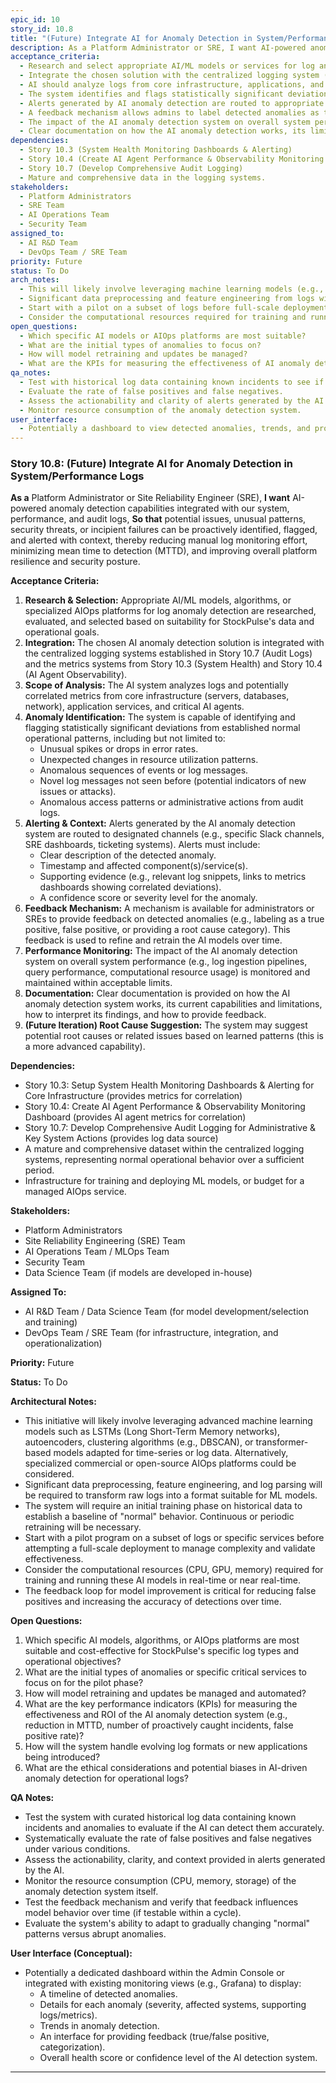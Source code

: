 ```yaml
---
epic_id: 10
story_id: 10.8
title: "(Future) Integrate AI for Anomaly Detection in System/Performance Logs"
description: As a Platform Administrator or SRE, I want AI-powered anomaly detection integrated with our system and performance logs so that potential issues, unusual patterns, or incipient failures can be proactively identified and alerted, reducing manual oversight and improving incident response times.
acceptance_criteria:
  - Research and select appropriate AI/ML models or services for log anomaly detection.
  - Integrate the chosen solution with the centralized logging system (from Story 10.7 and System Health Monitoring from 10.3).
  - AI should analyze logs from core infrastructure, applications, and AI agents.
  - The system identifies and flags statistically significant deviations from normal operational patterns.
  - Alerts generated by AI anomaly detection are routed to appropriate channels with context and supporting evidence (e.g., log snippets, metric correlations).
  - A feedback mechanism allows admins to label detected anomalies as true or false positives, helping to refine the AI models.
  - The impact of the AI anomaly detection system on overall system performance is monitored and acceptable.
  - Clear documentation on how the AI anomaly detection works, its limitations, and how to interpret its findings.
dependencies:
  - Story 10.3 (System Health Monitoring Dashboards & Alerting)
  - Story 10.4 (Create AI Agent Performance & Observability Monitoring Dashboard)
  - Story 10.7 (Develop Comprehensive Audit Logging)
  - Mature and comprehensive data in the logging systems.
stakeholders:
  - Platform Administrators
  - SRE Team
  - AI Operations Team
  - Security Team
assigned_to:
  - AI R&D Team
  - DevOps Team / SRE Team
priority: Future
status: To Do
arch_notes:
  - This will likely involve leveraging machine learning models (e.g., LSTMs, autoencoders, clustering algorithms) or specialized AIOps platforms.
  - Significant data preprocessing and feature engineering from logs will be required.
  - Start with a pilot on a subset of logs before full-scale deployment.
  - Consider the computational resources required for training and running these AI models.
open_questions:
  - Which specific AI models or AIOps platforms are most suitable?
  - What are the initial types of anomalies to focus on?
  - How will model retraining and updates be managed?
  - What are the KPIs for measuring the effectiveness of AI anomaly detection (e.g., true positive rate, reduction in MTTD)?
qa_notes:
  - Test with historical log data containing known incidents to see if the AI can detect them.
  - Evaluate the rate of false positives and false negatives.
  - Assess the actionability and clarity of alerts generated by the AI.
  - Monitor resource consumption of the anomaly detection system.
user_interface:
  - Potentially a dashboard to view detected anomalies, trends, and provide feedback to the AI.
---
```


### Story 10.8: (Future) Integrate AI for Anomaly Detection in System/Performance Logs

**As a** Platform Administrator or Site Reliability Engineer (SRE),
**I want** AI-powered anomaly detection capabilities integrated with our system, performance, and audit logs,
**So that** potential issues, unusual patterns, security threats, or incipient failures can be proactively identified, flagged, and alerted with context, thereby reducing manual log monitoring effort, minimizing mean time to detection (MTTD), and improving overall platform resilience and security posture.

**Acceptance Criteria:**

1.  **Research & Selection:** Appropriate AI/ML models, algorithms, or specialized AIOps platforms for log anomaly detection are researched, evaluated, and selected based on suitability for StockPulse's data and operational goals.
2.  **Integration:** The chosen AI anomaly detection solution is integrated with the centralized logging systems established in Story 10.7 (Audit Logs) and the metrics systems from Story 10.3 (System Health) and Story 10.4 (AI Agent Observability).
3.  **Scope of Analysis:** The AI system analyzes logs and potentially correlated metrics from core infrastructure (servers, databases, network), application services, and critical AI agents.
4.  **Anomaly Identification:** The system is capable of identifying and flagging statistically significant deviations from established normal operational patterns, including but not limited to:
    *   Unusual spikes or drops in error rates.
    *   Unexpected changes in resource utilization patterns.
    *   Anomalous sequences of events or log messages.
    *   Novel log messages not seen before (potential indicators of new issues or attacks).
    *   Anomalous access patterns or administrative actions from audit logs.
5.  **Alerting & Context:** Alerts generated by the AI anomaly detection system are routed to designated channels (e.g., specific Slack channels, SRE dashboards, ticketing systems). Alerts must include:
    *   Clear description of the detected anomaly.
    *   Timestamp and affected component(s)/service(s).
    *   Supporting evidence (e.g., relevant log snippets, links to metrics dashboards showing correlated deviations).
    *   A confidence score or severity level for the anomaly.
6.  **Feedback Mechanism:** A mechanism is available for administrators or SREs to provide feedback on detected anomalies (e.g., labeling as a true positive, false positive, or providing a root cause category). This feedback is used to refine and retrain the AI models over time.
7.  **Performance Monitoring:** The impact of the AI anomaly detection system on overall system performance (e.g., log ingestion pipelines, query performance, computational resource usage) is monitored and maintained within acceptable limits.
8.  **Documentation:** Clear documentation is provided on how the AI anomaly detection system works, its current capabilities and limitations, how to interpret its findings, and how to provide feedback.
9.  **(Future Iteration) Root Cause Suggestion:** The system may suggest potential root causes or related issues based on learned patterns (this is a more advanced capability).

**Dependencies:**

*   Story 10.3: Setup System Health Monitoring Dashboards & Alerting for Core Infrastructure (provides metrics for correlation)
*   Story 10.4: Create AI Agent Performance & Observability Monitoring Dashboard (provides AI agent metrics for correlation)
*   Story 10.7: Develop Comprehensive Audit Logging for Administrative & Key System Actions (provides log data source)
*   A mature and comprehensive dataset within the centralized logging systems, representing normal operational behavior over a sufficient period.
*   Infrastructure for training and deploying ML models, or budget for a managed AIOps service.

**Stakeholders:**

*   Platform Administrators
*   Site Reliability Engineering (SRE) Team
*   AI Operations Team / MLOps Team
*   Security Team
*   Data Science Team (if models are developed in-house)

**Assigned To:**

*   AI R&D Team / Data Science Team (for model development/selection and training)
*   DevOps Team / SRE Team (for infrastructure, integration, and operationalization)

**Priority:** Future

**Status:** To Do

**Architectural Notes:**

*   This initiative will likely involve leveraging advanced machine learning models such as LSTMs (Long Short-Term Memory networks), autoencoders, clustering algorithms (e.g., DBSCAN), or transformer-based models adapted for time-series or log data. Alternatively, specialized commercial or open-source AIOps platforms could be considered.
*   Significant data preprocessing, feature engineering, and log parsing will be required to transform raw logs into a format suitable for ML models.
*   The system will require an initial training phase on historical data to establish a baseline of "normal" behavior. Continuous or periodic retraining will be necessary.
*   Start with a pilot program on a subset of logs or specific services before attempting a full-scale deployment to manage complexity and validate effectiveness.
*   Consider the computational resources (CPU, GPU, memory) required for training and running these AI models in real-time or near real-time.
*   The feedback loop for model improvement is critical for reducing false positives and increasing the accuracy of detections over time.

**Open Questions:**

1.  Which specific AI models, algorithms, or AIOps platforms are most suitable and cost-effective for StockPulse's specific log types and operational objectives?
2.  What are the initial types of anomalies or specific critical services to focus on for the pilot phase?
3.  How will model retraining and updates be managed and automated?
4.  What are the key performance indicators (KPIs) for measuring the effectiveness and ROI of the AI anomaly detection system (e.g., reduction in MTTD, number of proactively caught incidents, false positive rate)?
5.  How will the system handle evolving log formats or new applications being introduced?
6.  What are the ethical considerations and potential biases in AI-driven anomaly detection for operational logs?

**QA Notes:**

*   Test the system with curated historical log data containing known incidents and anomalies to evaluate if the AI can detect them accurately.
*   Systematically evaluate the rate of false positives and false negatives under various conditions.
*   Assess the actionability, clarity, and context provided in alerts generated by the AI.
*   Monitor the resource consumption (CPU, memory, storage) of the anomaly detection system itself.
*   Test the feedback mechanism and verify that feedback influences model behavior over time (if testable within a cycle).
*   Evaluate the system's ability to adapt to gradually changing "normal" patterns versus abrupt anomalies.

**User Interface (Conceptual):**

*   Potentially a dedicated dashboard within the Admin Console or integrated with existing monitoring views (e.g., Grafana) to display:
    *   A timeline of detected anomalies.
    *   Details for each anomaly (severity, affected systems, supporting logs/metrics).
    *   Trends in anomaly detection.
    *   An interface for providing feedback (true/false positive, categorization).
    *   Overall health score or confidence level of the AI detection system.
--- 